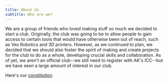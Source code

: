 ```yaml
---
title: About Us
subtitle: Who are we?
---
```

We are a group of friends who loved making stuff so much we decided to start a club. Originally, the club was going to be to allow people to gain access to certain tools that would have otherwise been out of reach, such as Vex Robotics and 3D printers. However, as we continued to plan, we decided that we should also foster the spirit of making and create projects for the club to do as a whole, developing crucial skills and collaboration. As of yet, we aren't an official club--we still need to register with AK's ICC--but we have seen a large amount of interest in our club.

Here's our [constitution](/files/Constitution.pdf)

